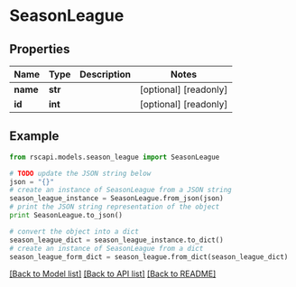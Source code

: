 # SeasonLeague


## Properties
Name | Type | Description | Notes
------------ | ------------- | ------------- | -------------
**name** | **str** |  | [optional] [readonly] 
**id** | **int** |  | [optional] [readonly] 

## Example

```python
from rscapi.models.season_league import SeasonLeague

# TODO update the JSON string below
json = "{}"
# create an instance of SeasonLeague from a JSON string
season_league_instance = SeasonLeague.from_json(json)
# print the JSON string representation of the object
print SeasonLeague.to_json()

# convert the object into a dict
season_league_dict = season_league_instance.to_dict()
# create an instance of SeasonLeague from a dict
season_league_form_dict = season_league.from_dict(season_league_dict)
```
[[Back to Model list]](../README.md#documentation-for-models) [[Back to API list]](../README.md#documentation-for-api-endpoints) [[Back to README]](../README.md)


